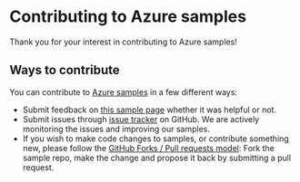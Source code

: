 # Contributing to Azure samples

Thank you for your interest in contributing to Azure samples!

## Ways to contribute

You can contribute to [Azure samples](https://github.com/Azure-Samples/app-service-dotnet-manage-data-connections-for-web-apps-on-linux) in a few different ways:

- Submit feedback on [this sample page](https://azure.microsoft.com/documentation/samples/app-service-dotnet-manage-data-connections-for-web-apps-on-linux/) whether it was helpful or not.  
- Submit issues through [issue tracker](https://github.com/Azure-Samples/app-service-dotnet-manage-data-connections-for-web-apps-on-linux/issues) on GitHub. We are actively monitoring the issues and improving our samples.
- If you wish to make code changes to samples, or contribute something new, please follow the [GitHub Forks / Pull requests model](https://help.github.com/articles/fork-a-repo/): Fork the sample repo, make the change and propose it back by submitting a pull request.